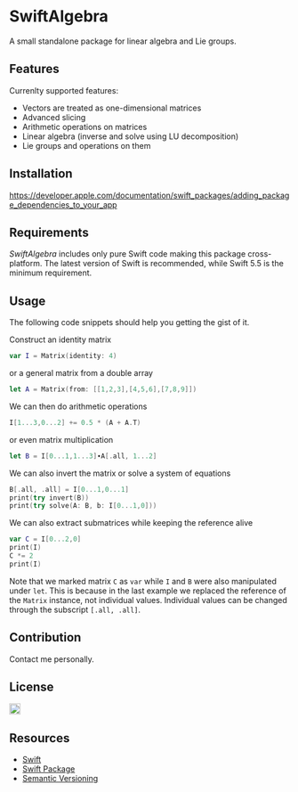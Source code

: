 # SwiftAlgebra

A small standalone package for linear algebra and Lie groups.

## Features

Currenlty supported features:
- Vectors are treated as one-dimensional matrices
- Advanced slicing
- Arithmetic operations on matrices
- Linear algebra (inverse and solve using LU decomposition)
- Lie groups and operations on them

## Installation

https://developer.apple.com/documentation/swift_packages/adding_package_dependencies_to_your_app

## Requirements

_SwiftAlgebra_ includes only pure Swift code making this package cross-platform. The latest version of Swift is recommended, while Swift 5.5 is the minimum requirement.

## Usage

The following code snippets should help you getting the gist of it.

Construct an identity matrix
```swift
var I = Matrix(identity: 4)
```
or a general matrix from a double array
```swift
let A = Matrix(from: [[1,2,3],[4,5,6],[7,8,9]])
```
We can then do arithmetic operations
```swift
I[1...3,0...2] += 0.5 * (A + A.T)
```
or even matrix multiplication
```swift
let B = I[0...1,1...3]∙A[.all, 1...2]
```
We can also invert the matrix or solve a system of equations
```swift
B[.all, .all] = I[0...1,0...1]
print(try invert(B))
print(try solve(A: B, b: I[0...1,0]))
```
We can also extract submatrices while keeping the reference alive
```swift
var C = I[0...2,0]
print(I)
C *= 2
print(I)
```
Note that we marked matrix `C` as `var` while `I` and `B` were also manipulated under `let`. This is because in the last example we replaced the reference of the `Matrix` instance, not individual values. Individual values can be changed through the subscript `[.all, .all]`.

## Contribution

Contact me personally.

## License

[<img src="https://github.com/tomecj/SwiftLinearAlgebra/blob/master/Resources/1280px-MIT_logo.png" alt="drawing" height="20"/>](https://github.com/tomecj/SwiftLinearAlgebra/blob/master/LICENSE)

## Resources

- [Swift](https://developer.apple.com/documentation/swift)
- [Swift Package](https://developer.apple.com/documentation/xcode/creating_a_standalone_swift_package_with_xcode)
- [Semantic Versioning](https://stackoverflow.com/questions/37814286/how-to-manage-the-version-number-in-git)
